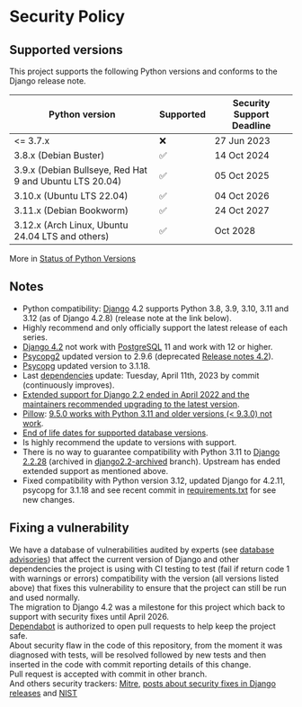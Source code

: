 # Security Policy

## Supported versions

This project supports the following Python versions and conforms to the Django release note.

| Python version                                                   | Supported          | Security Support Deadline |
|------------------------------------------------------------------|--------------------|---------------------------|
| <= 3.7.x                                                         | :x:                | 27 Jun 2023               |
| 3.8.x  (Debian Buster)                                           | :white_check_mark: | 14 Oct 2024               |
| 3.9.x  (Debian Bullseye, Red Hat 9 and Ubuntu LTS 20.04)         | :white_check_mark: | 05 Oct 2025               |
| 3.10.x (Ubuntu LTS 22.04)                                        | :white_check_mark: | 04 Oct 2026               |
| 3.11.x (Debian Bookworm)                                         | :white_check_mark: | 24 Oct 2027               |
| 3.12.x (Arch Linux, Ubuntu 24.04 LTS and others)                 | :white_check_mark: | Oct 2028                  |

More in [Status of Python Versions](https://devguide.python.org/versions/)

## Notes

- Python compatibility: [Django](https://www.djangoproject.com/start/overview/) 4.2 supports Python 3.8, 3.9, 3.10, 3.11 and 3.12 (as of Django 4.2.8) (release note at the link below).
- Highly recommend and only officially support the latest release of each series.
- [Django 4.2](https://docs.djangoproject.com/en/4.2/releases/4.2/) not work with [PostgreSQL](https://www.postgresql.org/) 11 and work with 12 or higher.
- [Psycopg2](https://github.com/psycopg/psycopg2) updated version to 2.9.6 (deprecated [Release notes 4.2](https://docs.djangoproject.com/en/5.0/releases/4.2/#psycopg-3-support)).
- [Psycopg](https://github.com/psycopg/psycopg) updated version to 3.1.18.
- Last [dependencies](https://github.com/leandrocunha526/client-manager/commit/a8ca0a6cd54e264fce9c5f1496f5053d382f949d) update: Tuesday, April 11th, 2023 by commit (continuously improves).
- [Extended support for Django 2.2 ended in April 2022 and the maintainers recommended upgrading to the latest version](https://www.djangoproject.com/weblog/2022/apr/11/security-releases/).
- [Pillow](https://github.com/python-pillow/Pillow): [9.5.0 works with Python 3.11 and older versions (< 9.3.0) not work](https://github.com/python-pillow/Pillow/issues/6575).
- [End of life dates for supported database versions](https://code.djangoproject.com/wiki/SupportedDatabaseVersions).
- Is highly recommend the update to versions with support.
- There is no way to guarantee compatibility with Python 3.11 to [Django 2.2.28](https://docs.djangoproject.com/en/4.1/releases/2.2/) (archived in [django2.2-archived](https://github.com/leandrocunha526/client-manager/tree/django2.2-archived) branch). Upstream has ended extended support as mentioned above.
- Fixed compatibility with Python version 3.12, updated Django for 4.2.11, psycopg for 3.1.18 and see recent commit in [requirements.txt](requirements.txt) for see new changes.

## Fixing a vulnerability

We have a database of vulnerabilities audited by experts (see [database advisories](https://github.com/advisories/)) that affect the current version of Django and other dependencies the project is using with CI testing to test (fail if return code 1 with warnings or errors) compatibility with the version (all versions listed above) that fixes this vulnerability to ensure that the project can still be run and used normally.  
The migration to Django 4.2 was a milestone for this project which back to support with security fixes until April 2026.  
[Dependabot](https://github.com/dependabot) is authorized to open pull requests to help keep the project safe.  
About security flaw in the code of this repository, from the moment it was diagnosed with tests, will be resolved followed by new tests and then inserted in the code with commit reporting details of this change.  
Pull request is accepted with commit in other branch.  
And others security trackers: [Mitre](https://cve.mitre.org/), [posts about security fixes in Django releases](https://www.djangoproject.com/weblog/) and [NIST](https://nvd.nist.gov/)
